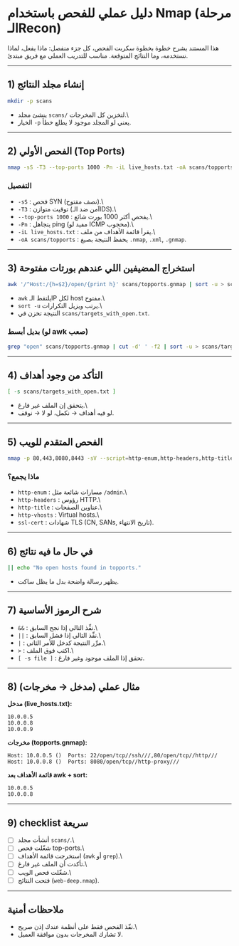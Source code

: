 # دليل عملي للفحص باستخدام Nmap (مرحلة الـRecon)

هذا المستند يشرح خطوة بخطوة سكربت الفحص، كل جزء منفصل: ماذا يفعل، لماذا
نستخدمه، وما النتائج المتوقعة. مناسب للتدريب العملي مع فريق مبتدئ.

------------------------------------------------------------------------

## 1) إنشاء مجلد النتائج

``` bash
mkdir -p scans
```

-   ينشئ مجلد `scans/` لتخزين كل المخرجات.\
-   الخيار `-p` يعني لو المجلد موجود لا يطلع خطأ.

------------------------------------------------------------------------

## 2) الفحص الأولي (Top Ports)

``` bash
nmap -sS -T3 --top-ports 1000 -Pn -iL live_hosts.txt -oA scans/topports
```

### التفصيل

-   `-sS` :
فحص SYN (نصف مفتوح).\
-   `-T3` :
توقيت متوازن (آمن ضد الـIDS).\
-   `--top-ports 1000` :
يفحص أكثر 1000 بورت شائع.\
-   `-Pn` :
يتجاهل ping (مفيد لو ICMP محجوب).\
-   `-iL live_hosts.txt` : 
يقرأ قائمة الأهداف من ملف.\
-   `-oA scans/topports` : 
يحفظ النتيجة بصيغ `.nmap`, `.xml`, `.gnmap`.

------------------------------------------------------------------------

## 3) استخراج المضيفين اللي عندهم بورتات مفتوحة

``` bash
awk '/^Host:/{h=$2}/open/{print h}' scans/topports.gnmap | sort -u > scans/targets_with_open.txt
```

-   `awk` يلتقط الـIP لكل host مفتوح.\
-   `sort -u` يرتب ويزيل التكرارات.\
-   النتيجة تخزن في `scans/targets_with_open.txt`.

### بديل أبسط (لو awk صعب)

``` bash
grep "open" scans/topports.gnmap | cut -d' ' -f2 | sort -u > scans/targets_with_open.txt
```

------------------------------------------------------------------------

## 4) التأكد من وجود أهداف

``` bash
[ -s scans/targets_with_open.txt ]
```

-   يتحقق إن الملف غير فارغ.\
-   لو فيه أهداف → نكمل، لو لا → نوقف.

------------------------------------------------------------------------

## 5) الفحص المتقدم للويب

``` bash
nmap -p 80,443,8080,8443 -sV --script=http-enum,http-headers,http-title,http-vhosts,ssl-cert -T3 -iL scans/targets_with_open.txt -oA scans/web-deep
```

### ماذا يجمع؟

-   `http-enum` : مسارات شائعة مثل `/admin`.\
-   `http-headers` : رؤوس HTTP.\
-   `http-title` : عناوين الصفحات.\
-   `http-vhosts` : Virtual hosts.\
-   `ssl-cert` : شهادات TLS (CN, SANs, تاريخ الانتهاء).

------------------------------------------------------------------------

## 6) في حال ما فيه نتائج

``` bash
|| echo "No open hosts found in topports."
```

-   يظهر رسالة واضحة بدل ما يظل ساكت.

------------------------------------------------------------------------

## 7) شرح الرموز الأساسية

-   `&&` : نفِّذ التالي إذا نجح السابق.\
-   `||` : نفِّذ التالي إذا فشل السابق.\
-   `|` : مرِّر النتيجة كدخل للأمر الثاني.\
-   `>` : اكتب فوق الملف.\
-   `[ -s file ]` : تحقق إذا الملف موجود وغير فارغ.

------------------------------------------------------------------------

## 8) مثال عملي (مدخل → مخرجات)

**مدخل (live_hosts.txt):**

    10.0.0.5
    10.0.0.8
    10.0.0.9

**مخرجات (topports.gnmap):**

    Host: 10.0.0.5 ()  Ports: 22/open/tcp//ssh///,80/open/tcp//http///
    Host: 10.0.0.8 ()  Ports: 8080/open/tcp//http-proxy///

**قائمة الأهداف بعد awk + sort:**

    10.0.0.5
    10.0.0.8

------------------------------------------------------------------------

## 9) checklist سريعة

-   [ ] أنشأت مجلد `scans/`.\
-   [ ] شغّلت فحص top-ports.\
-   [ ] استخرجت قائمة الأهداف (`awk` أو `grep`).\
-   [ ] تأكدت أن الملف غير فارغ.\
-   [ ] شغّلت فحص الويب.\
-   [ ] فتحت النتائج (`web-deep.nmap`).

------------------------------------------------------------------------

## ملاحظات أمنية

-   نفّذ الفحص فقط على أنظمة عندك إذن صريح.\
-   لا تشارك المخرجات بدون موافقة العميل.
